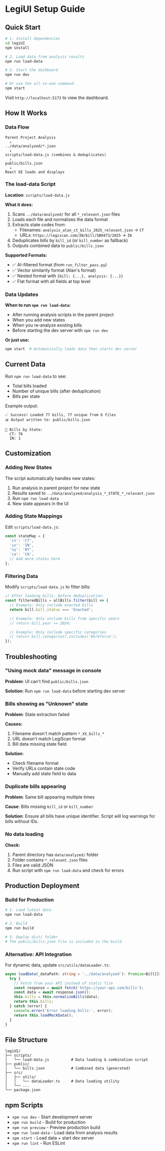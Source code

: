 # LegiUI Setup Guide

## Quick Start

```bash
# 1. Install dependencies
cd legiUI
npm install

# 2. Load data from analysis results
npm run load-data

# 3. Start the dashboard
npm run dev

# Or use the all-in-one command:
npm start
```

Visit `http://localhost:5173` to view the dashboard.

## How It Works

### Data Flow

```
Parent Project Analysis
  ↓
../data/analyzed/*.json
  ↓
scripts/load-data.js (combines & deduplicates)
  ↓
public/bills.json
  ↓
React UI loads and displays
```

### The load-data Script

**Location**: `scripts/load-data.js`

**What it does:**
1. Scans `../data/analyzed/` for all `*_relevant.json` files
2. Loads each file and normalizes the data format
3. Extracts state codes from:
   - Filenames: `analysis_alan_ct_bills_2025_relevant.json` → `CT`
   - URLs: `https://legiscan.com/IN/bill/SB0473/2025` → `IN`
4. Deduplicates bills by `bill_id` (or `bill_number` as fallback)
5. Outputs combined data to `public/bills.json`

**Supported Formats:**
- ✅ AI-filtered format (from `run_filter_pass.py`)
- ✅ Vector similarity format (Alan's format)
- ✅ Nested format with `{bill: {...}, analysis: {...}}`
- ✅ Flat format with all fields at top level

### Data Updates

**When to run `npm run load-data`:**
- After running analysis scripts in the parent project
- When you add new states
- When you re-analyze existing bills
- Before starting the dev server with `npm run dev`

**Or just use:**
```bash
npm start  # Automatically loads data then starts dev server
```

## Current Data

Run `npm run load-data` to see:
- Total bills loaded
- Number of unique bills (after deduplication)
- Bills per state

Example output:
```
✅ Success! Loaded 77 bills, 77 unique from 6 files
📊 Output written to: public/bills.json

📍 Bills by State:
  CT: 76
  IN: 1
```

## Customization

### Adding New States

The script automatically handles new states:
1. Run analysis in parent project for new state
2. Results saved to `../data/analyzed/analysis_*_STATE_*_relevant.json`
3. Run `npm run load-data`
4. New state appears in the UI

### Adding State Mappings

Edit `scripts/load-data.js`:

```javascript
const stateMap = {
  'ct': 'CT',
  'in': 'IN',
  'ny': 'NY',
  'ca': 'CA',
  // Add more states here
};
```

### Filtering Data

Modify `scripts/load-data.js` to filter bills:

```javascript
// After loading bills, before deduplication:
const filteredBills = allBills.filter(bill => {
  // Example: Only include enacted bills
  return bill.bill_status === 'Enacted';

  // Example: Only include bills from specific years
  // return bill.year >= 2024;

  // Example: Only include specific categories
  // return bill.categories?.includes('Workforce');
});
```

## Troubleshooting

### "Using mock data" message in console

**Problem**: UI can't find `public/bills.json`

**Solution**: Run `npm run load-data` before starting dev server

### Bills showing as "Unknown" state

**Problem**: State extraction failed

**Causes:**
1. Filename doesn't match pattern `*_XX_bills_*`
2. URL doesn't match LegiScan format
3. Bill data missing state field

**Solution**:
- Check filename format
- Verify URLs contain state code
- Manually add state field to data

### Duplicate bills appearing

**Problem**: Same bill appearing multiple times

**Cause**: Bills missing `bill_id` or `bill_number`

**Solution**: Ensure all bills have unique identifier. Script will log warnings for bills without IDs.

### No data loading

**Check:**
1. Parent directory has `data/analyzed/` folder
2. Folder contains `*_relevant.json` files
3. Files are valid JSON
4. Run script with `npm run load-data` and check for errors

## Production Deployment

### Build for Production

```bash
# 1. Load latest data
npm run load-data

# 2. Build
npm run build

# 3. Deploy dist/ folder
# The public/bills.json file is included in the build
```

### Alternative: API Integration

For dynamic data, update `src/utils/dataLoader.ts`:

```typescript
async loadData(_dataPath: string = '../data/analyzed'): Promise<Bill[]> {
  try {
    // Fetch from your API instead of static file
    const response = await fetch('https://your-api.com/bills');
    const data = await response.json();
    this.bills = this.normalizeBills(data);
    return this.bills;
  } catch (error) {
    console.error('Error loading bills:', error);
    return this.loadMockData();
  }
}
```

## File Structure

```
legiUI/
├── scripts/
│   └── load-data.js          # Data loading & combination script
├── public/
│   └── bills.json            # Combined data (generated)
├── src/
│   ├── utils/
│   │   └── dataLoader.ts     # Data loading utility
│   └── ...
└── package.json
```

## npm Scripts

- `npm run dev` - Start development server
- `npm run build` - Build for production
- `npm run preview` - Preview production build
- `npm run load-data` - Load data from analysis results
- `npm start` - Load data + start dev server
- `npm run lint` - Run ESLint
